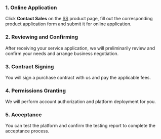 ### 1. Online Application
Click **Contact Sales** on the [SS](https://intl.cloud.tencent.com/product/ss) product page, fill out the corresponding product application form and submit it for online application.

### 2. Reviewing and Confirming
After receiving your service application, we will preliminarily review and confirm your needs and arrange business negotiation.

### 3. Contract Signing
You will sign a purchase contract with us and pay the applicable fees.

### 4. Permissions Granting
We will perform account authorization and platform deployment for you.

### 5. Acceptance
You can test the platform and confirm the testing report to complete the acceptance process.
